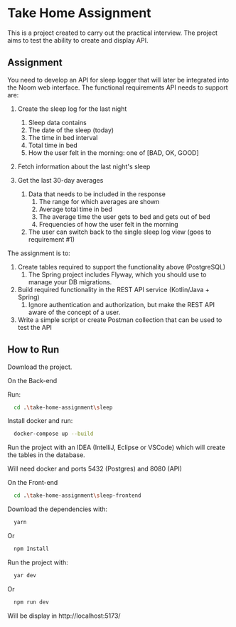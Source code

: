 
# Take Home Assignment

This is a project created to carry out the practical interview.  The project aims to test the ability to create and display API.


## Assignment

You need to develop an API for sleep logger that will later be integrated into the Noom web interface. The functional requirements API needs to support are:

 1. Create the sleep log for the last night
    1. Sleep data contains
      1. The date of the sleep (today)
      1. The time in bed interval
      1. Total time in bed
      1. How the user felt in the morning: one of [BAD, OK, GOOD]

 1. Fetch information about the last night's sleep
 1. Get the last 30-day averages
    1. Data that needs to be included in the response
        1. The range for which averages are shown
        1. Average total time in bed
        1. The average time the user gets to bed and gets out of bed
        1. Frequencies of how the user felt in the morning
    1. The user can switch back to the single sleep log view (goes to requirement #1)

The assignment is to:

 1. Create tables required to support the functionality above (PostgreSQL)
    1. The Spring project includes Flyway, which you should use to manage your DB migrations.
 1. Build required functionality in the REST API service (Kotlin/Java + Spring)
    1. Ignore authentication and authorization, but make the REST API aware of the concept of a user.
 1. Write a simple script or create Postman collection that can be used to test the API


## How to Run

Download the project.

On the Back-end

Run:

```bash
  cd .\take-home-assignment\sleep
```

Install docker and run:

```bash
  docker-compose up --build
```

Run the project with an IDEA (IntelliJ, Eclipse or VSCode) which will create the tables in the database.

Will need docker and ports 5432 (Postgres) and 8080 (API)

On the Front-end

```bash
  cd .\take-home-assignment\sleep-frontend
```

Download the dependencies with:

```bash
  yarn
```

Or

```bash
  npm Install
```

Run the project with:

```bash
  yar dev
```

Or

```bash
  npm run dev
```

Will be display in http://localhost:5173/
